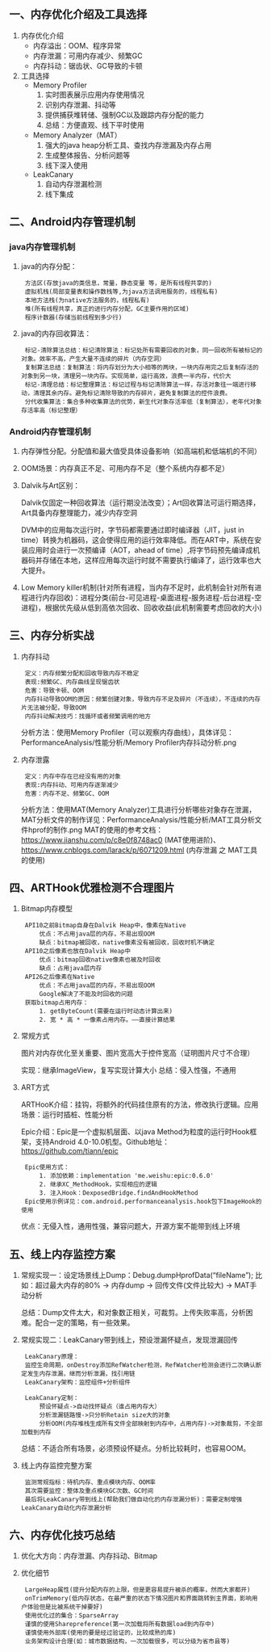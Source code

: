 ## 一、内存优化介绍及工具选择
1. 内存优化介绍
    * 内存溢出：OOM、程序异常
    * 内存泄漏：可用内存减少、频繁GC
    * 内存抖动：锯齿状、GC导致的卡顿
2. 工具选择
    * Memory Profiler
        1. 实时图表展示应用内存使用情况
        2. 识别内存泄漏、抖动等
        3. 提供捕获堆转储、强制GC以及跟踪内存分配的能力
        4. 总结：方便直观、线下平时使用
    * Memory Analyzer（MAT）
        1. 强大的java heap分析工具、查找内存泄漏及内存占用
        2. 生成整体报告、分析问题等
        3. 线下深入使用
    * LeakCanary
        1. 自动内存泄漏检测
        2. 线下集成
## 二、Android内存管理机制
### java内存管理机制
1. java的内存分配：

        方法区(存放java的类信息，常量，静态变量 等，是所有线程共享的)
        虚拟机栈(局部变量表和操作数栈等,为java方法调用服务的，线程私有)
        本地方法栈(为native方法服务的，线程私有)
        堆(所有线程共享，真正的进行内存分配，GC主要作用的区域)
        程序计数器(存储当前线程到多少行)
2. java的内存回收算法：

        标记-清除算法总结：标记清除算法：标记处所有需要回收的对象，同一回收所有被标记的对象。效率不高，产生大量不连续的碎片（内存空洞）
        复制算法总结：复制算法：将内存划分为大小相等的两块，一块内存用完之后复制存活的对象到另一块，清理另一块内存。实现简单，运行高效，浪费一半内存，代价大
        标记-清理总结：标记整理算法：标记过程与标记清除算法一样，存活对象往一端进行移动，清理其余内存。避免标记清除导致的内存碎片，避免复制算法的控件浪费。
        分代收集算法：集合多种收集算法的优势，新生代对象存活率低（复制算法），老年代对象存活率高（标记整理）
### Android内存管理机制
1. 内存弹性分配。分配值和最大值受具体设备影响（如高端机和低端机的不同）
2. OOM场景：内存真正不足、可用内存不足（整个系统内存都不足）
3. Dalvik与Art区别：

    Dalvik仅固定一种回收算法（运行期没法改变）；Art回收算法可运行期选择，Art具备内存整理能力，减少内存空洞

    DVM中的应用每次运行时，字节码都需要通过即时编译器（JIT，just in time）转换为机器码，这会使得应用的运行效率降低。而在ART中，系统在安装应用时会进行一次预编译（AOT，ahead of time）,将字节码预先编译成机器码并存储在本地，这样应用每次运行时就不需要执行编译了，运行效率也大大提升。
4. Low Memory killer机制(针对所有进程，当内存不足时，此机制会针对所有进程进行内存回收)：进程分类(前台-可见进程-桌面进程-服务进程-后台进程-空进程)，根据优先级从低到高依次回收、回收收益(此机制需要考虑回收的大小)
## 三、内存分析实战
1. 内存抖动

        定义：内存频繁分配和回收导致内存不稳定
        表现:频繁GC、内存曲线呈现锯齿状
        危害：导致卡顿、OOM
        内存抖动导致OOM的原因：频繁创建对象，导致内存不足及碎片（不连续），不连续的内存片无法被分配，导致OOM
        内存抖动解决技巧：找循环或者频繁调用的地方
    分析方法：使用Memory Profiler（可以观察内存曲线），具体详见：PerformanceAnalysis/性能分析/Memory Profiler内存抖动分析.png
2. 内存泄露

        定义：内存中存在已经没有用的对象
        表现:内存抖动、可用内存逐渐减少
        危害：内存不足、频繁GC、OOM
    分析方法：使用MAT(Memory Analyzer)工具进行分析哪些对象存在泄漏，MAT分析文件的制作详见：PerformanceAnalysis/性能分析/MAT工具分析文件hprof的制作.png
    MAT的使用的参考文档：https://www.jianshu.com/p/c8e0f8748ac0 (MAT使用进阶)、https://www.cnblogs.com/larack/p/6071209.html (内存泄漏 之 MAT工具的使用)
## 四、ARTHook优雅检测不合理图片
1. Bitmap内存模型

        API10之前Bitmap自身在Dalvik Heap中，像素在Native
            优点：不占用java层的内存，不易出现OOM
            缺点：bitmap被回收，native像素没有被回收，回收时机不确定
        API10之后像素也放在Dalvik Heap中
            优点：bitmap回收native像素也被及时回收
            缺点：占用java层内存
        API26之后像素在Native
            优点：不占用java层的内存，不易出现OOM
            Google解决了不能及时回收的问题
        获取bitmap占用内存：
            1. getByteCount(需要在运行时动态计算出来)
            2. 宽 * 高 * 一像素占用内存。——直接计算结果
2. 常规方式

    图片对内存优化至关重要、图片宽高大于控件宽高（证明图片尺寸不合理）

    实现：继承ImageView，复写实现计算大小     总结：侵入性强，不通用
3. ART方式

    ARTHooK介绍：挂钩，将额外的代码挂住原有的方法，修改执行逻辑。应用场景：运行时插桩、性能分析

    Epic介绍：Epic是一个虚拟机层面、以java Method为粒度的运行时Hook框架，支持Android 4.0-10.0机型。Github地址：https://github.com/tiann/epic

        Epic使用方式：
            1. 添加依赖：implementation 'me.weishu:epic:0.6.0'
            2. 继承XC_MethodHook，实现相应的逻辑
            3. 注入Hook：DexposedBridge.findAndHookMethod
        Epic使用示例详见：com.android.performanceanalysis.hook包下ImageHook的使用
    优点：无侵入性，通用性强，兼容问题大，开源方案不能带到线上环境
## 五、线上内存监控方案
1. 常规实现一：设定场景线上Dump：Debug.dumpHprofData(“fileName”); 比如：超过最大内存的80% -> 内存dump -> 回传文件(文件比较大) -> MAT手动分析

    总结：Dump文件太大，和对象数正相关，可裁剪。上传失败率高，分析困难。配合一定的策略，有一些效果。
2. 常规实现二：LeakCanary带到线上，预设泄漏怀疑点，发现泄漏回传

        LeakCanary原理：
        监控生命周期，onDestroy添加RefWatcher检测，RefWatcher检测会进行二次确认断定发生内存泄漏，继而分析泄漏，找引用链
        LeakCanary架构：监控组件+分析组件

        LeakCanary定制：
            预设怀疑点->自动找怀疑点（谁占用内存大）
            分析泄漏链路慢->只分析Retain size大的对象
            分析OOM(内存堆栈生成所有文件全部映射到内存中，占用内存)->对象裁剪，不全部加载到内存

    总结：不适合所有场景，必须预设怀疑点。分析比较耗时，也容易OOM。
3. 线上内存监控完整方案

        监测常规指标：待机内存、重点模块内存、OOM率
        其次需要监控：整体及重点模块GC次数、GC时间
        最后将LeakCanary带到线上(帮助我们做自动化的内存泄漏分析)：需要定制增强LeakCanary自动化内存泄漏分析
## 六、内存优化技巧总结
1. 优化大方向：内存泄漏、内存抖动、Bitmap
2. 优化细节

        LargeHeap属性(提升分配内存的上限，但是更容易提升被杀的概率，然而大家都开)
        onTrimMemory(低内存状态，在最严重的状态下情况图片和界面跳转到主界面，影响用户体验但是比被系统干掉要好)
        使用优化过的集合：SparseArray
        谨慎的使用Sharepreference(第一次加载将所有数据load到内存中)
        谨慎使用外部库(使用的要是经过验证的，比较成熟的库)
        业务架构设计合理(如：城市数据结构，一次加载很多，可以分级为省市县等)


